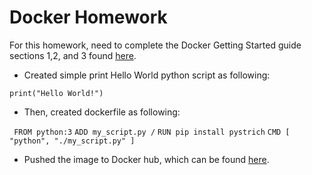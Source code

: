 # Docker Homework

For this homework, need to complete the Docker Getting Started guide sections 1,2, and 3 found [here](https://docs.docker.com/get-started/).

 - Created simple print Hello World python script as following: 
 
`print("Hello World!")`
 - Then, created dockerfile as following: 
 
` FROM python:3`
`ADD my_script.py /`
`RUN pip install pystrich`
`CMD [ "python", "./my_script.py" ]`

 - Pushed the image to Docker hub, which can be found [here](https://hub.docker.com/repository/docker/kjb24/hello-world).